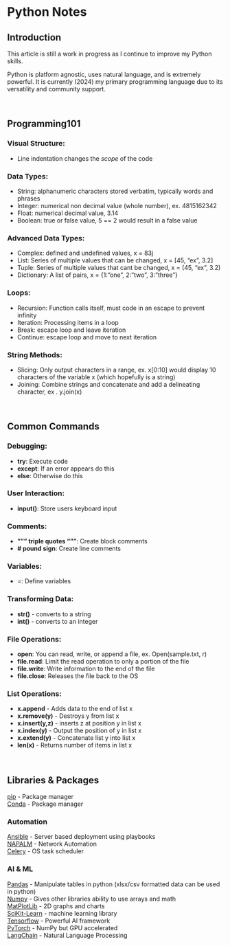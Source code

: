 # Python Notes

## Introduction

This article is still a work in progress as I continue to improve my Python skills.  

Python is platform agnostic, uses natural language, and is extremely powerful. It is currently (2024) my primary programming language due to its versatility and community support.

<br>

## Programming101

### Visual Structure:

- Line indentation changes the *scope* of the code

### Data Types:

- String: alphanumeric characters stored verbatim, typically words and phrases  
- Integer: numerical non decimal value (whole number), ex. 4815162342  
- Float: numerical decimal value, 3.14  
- Boolean: true or false value, 5 == 2 would result in a false value  

### Advanced Data Types:  

- Complex: defined and undefined values, x = 83j  
- List: Series of multiple values that can be changed, x = [45, “ex”, 3.2]  
- Tuple: Series of multiple values that cant be changed, x = (45, “ex”, 3.2)  
- Dictionary: A list of pairs, x = {1:”one”, 2:”two”, 3:”three”}  

### Loops:

- Recursion: Function calls itself, must code in an escape to prevent infinity  
- Iteration: Processing items in a loop  
- Break: escape loop and leave iteration  
- Continue: escape loop and move to next iteration  

### String Methods:  

- Slicing: Only output characters in a range, ex. x[0:10] would display 10 characters of the variable x (which hopefully is a string)  
- Joining: Combine strings and concatenate and add a delineating character, ex . y.join(x)  

<br>

## Common Commands

### Debugging:

- **try**: Execute code
- **except**: If an error appears do this
- **else**: Otherwise do this

### User Interaction:

- **input()**: Store users keyboard input

### Comments:  

- **””” triple quotes “””**: Create block comments  
- **# pound sign**: Create line comments  

### Variables:

- *=*: Define variables

### Transforming Data:  

- **str()** - converts to a string  
- **int()** - converts to an integer  

### File Operations:  

- **open**: You can read, write, or append a file, ex. Open(sample.txt, r)  
- **file.read**: Limit the read operation to only a portion of the file  
- **file.write**: Write information to the end of the file  
- **file.close**: Releases the file back to the OS  

### List Operations:  

- **x.append** - Adds data to the end of list x  
- **x.remove(y)** - Destroys y from list x  
- **x.insert(y,z)** - inserts z at position y in list x  
- **x.index(y)** - Output the position of y in list x  
- **x.extend(y)** - Concatenate list y into list x  
- **len(x)** - Returns number of items in list x  

<br>

## Libraries & Packages

[pip](https://github.com/pypa/pip)  - Package manager  
[Conda](https://github.com/conda/conda/)  - Package manager  

### Automation

[Ansible](https://github.com/ansible/ansible)   - Server based deployment using playbooks  
[NAPALM](https://github.com/napalm-automation/napalm)   - Network Automation  
[Celery](https://github.com/celery/celery)   - OS task scheduler  

### AI & ML

[Pandas](https://github.com/pandas-dev/pandas)  - Manipulate tables in python (xlsx/csv formatted data can be used in python)  
[Numpy](https://github.com/numpy/numpy)   - Gives other libraries ability to use arrays and math  
[MatPlotLib](https://github.com/matplotlib/matplotlib) - 2D graphs and charts  
[SciKit-Learn](https://github.com/scikit-learn/scikit-learn) - machine learning library  
[Tensorflow](https://github.com/tensorflow/tensorflow)  - Powerful AI framework  
[PyTorch](https://github.com/pytorch/pytorch)  - NumPy but GPU accelerated  
[LangChain](https://github.com/langchain-ai/langchain)  - Natural Language Processing  
